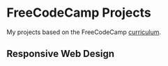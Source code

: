 # FreeCodeCamp Projects

My projects based on the FreeCodeCamp [curriculum](https://www.freecodecamp.org/learn/).

## Responsive Web Design

